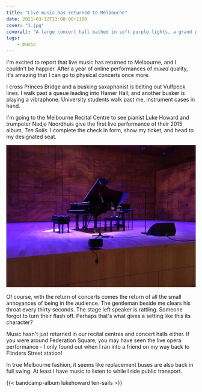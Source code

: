 ```yaml
---
title: "Live music has returned to Melbourne"
date: 2021-03-12T23:00:00+1100
cover: "1.jpg"
coveralt: "A large concert hall bathed in soft purple lights, a grand piano and a couple of small brass horns sit in the middle of the stage"
tags:
    - music
---
```


I'm excited to report that live music has returned to Melbourne, and I couldn't be happier. After a year of online performances of _mixed_ quality, it's amazing that I can go to physical concerts once more.

<!--more-->

I cross Princes Bridge and a busking saxaphonist is belting out Vulfpeck lines. I walk past a queue leading into Hamer Hall, and another busker is playing a vibraphone. University students walk past me, instrument cases in hand.

I'm going to the Melbourne Recital Centre to see pianist Luke Howard and trumpeter Nadje Noordhuis give the first live performance of their 2015 album, _Ten Sails_. I complete the check in form, show my ticket, and head to my designated seat.

![A large concert hall bathed in soft purple lights, a grand piano and a couple of small brass horns sit in the middle of the stage](./1.jpg)

Of course, with the return of concerts comes the return of all the small annoyances of being in the audience. The gentleman beside me clears his throat every thirty seconds. The stage left speaker is rattling. Someone forgot to turn their flash off. Perhaps that's what gives a setting like this its character?

Music hasn't just returned in our recital centres and concert halls either. If you were around Federation Square, you may have seen the live opera performance - I only found out when I ran into a friend on my way back to Flinders Street station!

In true Melbourne fashion, it seems like replacement buses are also back in full swing. At least I have music to listen to while I ride public transport.

{{< bandcamp-album lukehoward ten-sails >}}
